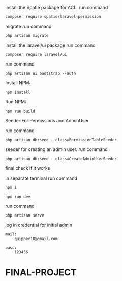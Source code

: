 install the Spatie package for ACL.
run command

    composer require spatie/laravel-permission
    
migrate
run command

    php artisan migrate

 install the laravel/ui package
 run command

    composer require laravel/ui
    
 run command  
 
    php artisan ui bootstrap --auth
    

Install NPM:

    npm install
    

Run NPM:

    npm run build

Seeder For Permissions and AdminUser

run command

    php artisan db:seed --class=PermissionTableSeeder

seeder for creating an admin user.
run command

    php artisan db:seed --class=CreateAdminUserSeeder

final check if it works

in separate terminal
run command

    npm i

    npm run dev
    

run command

    php artisan serve

log in credential for initial admin

    mail: 
        quipper18@gmail.com
        
    pass:
        123456



# FINAL-PROJECT
